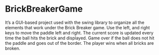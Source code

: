 # BrickBreakerGame
It’s a GUI-based project used with the swing library to organize all the elements that work under the Brick Breaker game.
Use the left, and right keys to move the paddle left and right.
The current score is updated every time the ball hits the brick and displayed.
Game over if the ball does not hit the paddle and goes out of the border.
The player wins when all bricks are broken.
